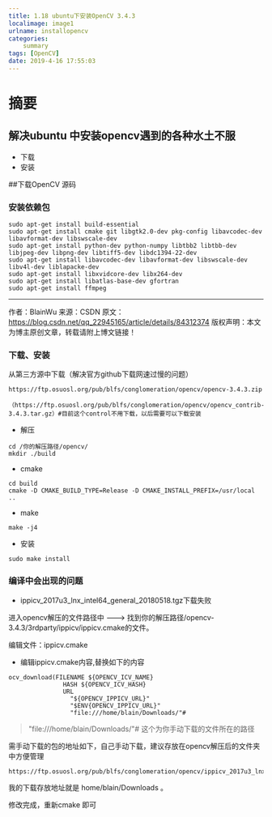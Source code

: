 ```yaml
---
title: 1.18 ubuntu下安装OpenCV 3.4.3
localimage: image1
urlname: installopencv
categories: 
    summary    
tags: [OpenCV]
date: 2019-4-16 17:55:03
---
```


# 摘要

## 解决ubuntu 中安装opencv遇到的各种水土不服

- 下载
- 安装


<!-- more -->

##下载OpenCV 源码

### 安装依赖包

```shell
sudo apt-get install build-essential
sudo apt-get install cmake git libgtk2.0-dev pkg-config libavcodec-dev libavformat-dev libswscale-dev
sudo apt-get install python-dev python-numpy libtbb2 libtbb-dev libjpeg-dev libpng-dev libtiff5-dev libdc1394-22-dev        
sudo apt-get install libavcodec-dev libavformat-dev libswscale-dev libv4l-dev liblapacke-dev
sudo apt-get install libxvidcore-dev libx264-dev    
sudo apt-get install libatlas-base-dev gfortran   
sudo apt-get install ffmpeg
```

--------------------- 
作者：BlainWu 
来源：CSDN 
原文：https://blog.csdn.net/qq_22945165/article/details/84312374 
版权声明：本文为博主原创文章，转载请附上博文链接！

### 下载、安装

从第三方源中下载（解决官方github下载网速过慢的问题）
```pyton
https://ftp.osuosl.org/pub/blfs/conglomeration/opencv/opencv-3.4.3.zip

（https://ftp.osuosl.org/pub/blfs/conglomeration/opencv/opencv_contrib-3.4.3.tar.gz）#目前这个control不用下载，以后需要可以下载安装
```
- 解压

```shell
cd /你的解压路径/opencv/
mkdir ./build
```

- cmake
```shell
cd build
cmake -D CMAKE_BUILD_TYPE=Release -D CMAKE_INSTALL_PREFIX=/usr/local ..
```
- make
```shell
make -j4
```
- 安装
```shell
sudo make install
```

### 编译中会出现的问题

- ippicv_2017u3_lnx_intel64_general_20180518.tgz下载失败

进入opencv解压的文件路径中 --->  找到你的解压路径/opencv-3.4.3/3rdparty/ippicv/ippicv.cmake的文件。

编辑文件：ippicv.cmake

- 编辑ippicv.cmake内容,替换如下的内容

```shell
ocv_download(FILENAME ${OPENCV_ICV_NAME}
               HASH ${OPENCV_ICV_HASH}
               URL
                 "${OPENCV_IPPICV_URL}"
                 "$ENV{OPENCV_IPPICV_URL}"
                 "file:///home/blain/Downloads/"#
```
> "file:///home/blain/Downloads/"# 这个为你手动下载的文件所在的路径

需手动下载的包的地址如下，自己手动下载，建议存放在opencv解压后的文件夹中方便管理
```shell
https://ftp.osuosl.org/pub/blfs/conglomeration/opencv/ippicv_2017u3_lnx_intel64_general_20180518.tgz
```

我的下载存放地址就是 home/blain/Downloads 。

修改完成，重新cmake 即可
